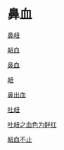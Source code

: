 # 鼻血[鼻衄](https://www.gmzyjc.com/search/result?wd=鼻衄)[衄血](https://www.gmzyjc.com/search/result?wd=衄血)[鼻血](https://www.gmzyjc.com/search/result?wd=鼻血)[衄](https://www.gmzyjc.com/search/result?wd=衄)[鼻出血](https://www.gmzyjc.com/search/result?wd=鼻出血)[吐衄](https://www.gmzyjc.com/search/result?wd=吐衄)[吐衄之血色为鲜红](https://www.gmzyjc.com/search/result?wd=吐衄之血色为鲜红)[衄血不止](https://www.gmzyjc.com/search/result?wd=衄血不止)